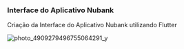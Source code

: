 ### Interface do Aplicativo Nubank

Criação da Interface do Aplicativo Nubank utilizando Flutter

![photo_4909279496755064291_y](https://github.com/user-attachments/assets/11f7fd4c-2327-43f0-b325-b32faae75d67)

